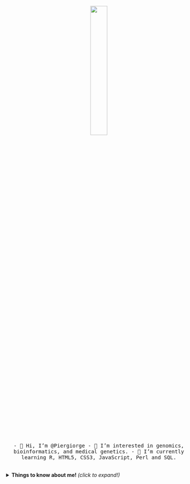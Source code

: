 <p align="center">
  <img src="https://c.tenor.com/jDvF_mSFBKAAAAAC/dna-helix.gif" width="30%">
  <br><br>
  <samp>
    - 👋 Hi, I’m @Piergiorge
    - 👀 I’m interested in genomics, bioinformatics, and medical genetics.
    - 🌱 I’m currently learning R, HTML5, CSS3, JavaScript, Perl and SQL.
  </samp>
</p>

<br>

<details>
  <summary> <b> Things to know about me! </b> <i>(click to expand!)</i> </summary>
  
  <br>
  
  [![Github Stats By Anurag](https://github-readme-stats.vercel.app/api?username=Piergiorge&show_icons=true&title_color=fff&icon_color=79ff97&text_color=9f9f9f&bg_color=151515)](https://github.com/Piergiorge/github-readme-stats)

---
<!---
Piergiorge/Piergiorge is a ✨ special ✨ repository because its `README.md` (this file) appears on your GitHub profile.
You can click the Preview link to take a look at your changes.
--->
